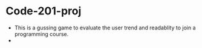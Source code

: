 # Code-201-proj

- This is a gussing game to evaluate the user trend and readablity to join a programming course. 
- 
